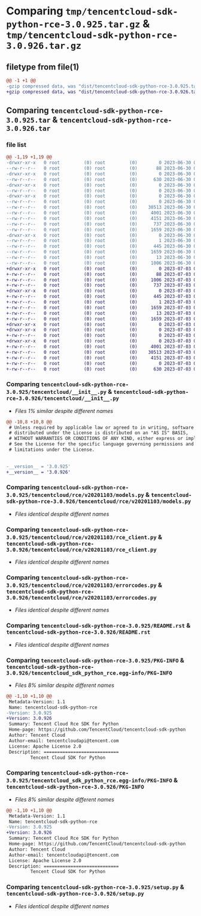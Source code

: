 # Comparing `tmp/tencentcloud-sdk-python-rce-3.0.925.tar.gz` & `tmp/tencentcloud-sdk-python-rce-3.0.926.tar.gz`

## filetype from file(1)

```diff
@@ -1 +1 @@
-gzip compressed data, was "dist/tencentcloud-sdk-python-rce-3.0.925.tar", last modified: Fri Jun 30 02:19:43 2023, max compression
+gzip compressed data, was "dist/tencentcloud-sdk-python-rce-3.0.926.tar", last modified: Mon Jul  3 00:32:18 2023, max compression
```

## Comparing `tencentcloud-sdk-python-rce-3.0.925.tar` & `tencentcloud-sdk-python-rce-3.0.926.tar`

### file list

```diff
@@ -1,19 +1,19 @@
-drwxr-xr-x   0 root         (0) root         (0)        0 2023-06-30 02:19:43.000000 tencentcloud-sdk-python-rce-3.0.925/
--rw-r--r--   0 root         (0) root         (0)       88 2023-06-30 02:19:43.000000 tencentcloud-sdk-python-rce-3.0.925/setup.cfg
-drwxr-xr-x   0 root         (0) root         (0)        0 2023-06-30 02:19:43.000000 tencentcloud-sdk-python-rce-3.0.925/tencentcloud/
--rw-r--r--   0 root         (0) root         (0)      630 2023-06-30 02:19:43.000000 tencentcloud-sdk-python-rce-3.0.925/tencentcloud/__init__.py
-drwxr-xr-x   0 root         (0) root         (0)        0 2023-06-30 02:19:43.000000 tencentcloud-sdk-python-rce-3.0.925/tencentcloud/rce/
--rw-r--r--   0 root         (0) root         (0)        0 2023-06-30 02:19:43.000000 tencentcloud-sdk-python-rce-3.0.925/tencentcloud/rce/__init__.py
-drwxr-xr-x   0 root         (0) root         (0)        0 2023-06-30 02:19:43.000000 tencentcloud-sdk-python-rce-3.0.925/tencentcloud/rce/v20201103/
--rw-r--r--   0 root         (0) root         (0)        0 2023-06-30 02:19:43.000000 tencentcloud-sdk-python-rce-3.0.925/tencentcloud/rce/v20201103/__init__.py
--rw-r--r--   0 root         (0) root         (0)    30513 2023-06-30 02:19:43.000000 tencentcloud-sdk-python-rce-3.0.925/tencentcloud/rce/v20201103/models.py
--rw-r--r--   0 root         (0) root         (0)     4001 2023-06-30 02:19:43.000000 tencentcloud-sdk-python-rce-3.0.925/tencentcloud/rce/v20201103/rce_client.py
--rw-r--r--   0 root         (0) root         (0)     4151 2023-06-30 02:19:43.000000 tencentcloud-sdk-python-rce-3.0.925/tencentcloud/rce/v20201103/errorcodes.py
--rw-r--r--   0 root         (0) root         (0)      737 2023-06-30 02:19:43.000000 tencentcloud-sdk-python-rce-3.0.925/README.rst
--rw-r--r--   0 root         (0) root         (0)     1659 2023-06-30 02:19:43.000000 tencentcloud-sdk-python-rce-3.0.925/PKG-INFO
-drwxr-xr-x   0 root         (0) root         (0)        0 2023-06-30 02:19:43.000000 tencentcloud-sdk-python-rce-3.0.925/tencentcloud_sdk_python_rce.egg-info/
--rw-r--r--   0 root         (0) root         (0)        1 2023-06-30 02:19:43.000000 tencentcloud-sdk-python-rce-3.0.925/tencentcloud_sdk_python_rce.egg-info/dependency_links.txt
--rw-r--r--   0 root         (0) root         (0)      445 2023-06-30 02:19:43.000000 tencentcloud-sdk-python-rce-3.0.925/tencentcloud_sdk_python_rce.egg-info/SOURCES.txt
--rw-r--r--   0 root         (0) root         (0)     1659 2023-06-30 02:19:43.000000 tencentcloud-sdk-python-rce-3.0.925/tencentcloud_sdk_python_rce.egg-info/PKG-INFO
--rw-r--r--   0 root         (0) root         (0)       13 2023-06-30 02:19:43.000000 tencentcloud-sdk-python-rce-3.0.925/tencentcloud_sdk_python_rce.egg-info/top_level.txt
--rw-r--r--   0 root         (0) root         (0)     1006 2023-06-30 02:19:43.000000 tencentcloud-sdk-python-rce-3.0.925/setup.py
+drwxr-xr-x   0 root         (0) root         (0)        0 2023-07-03 00:32:18.000000 tencentcloud-sdk-python-rce-3.0.926/
+-rw-r--r--   0 root         (0) root         (0)       88 2023-07-03 00:32:18.000000 tencentcloud-sdk-python-rce-3.0.926/setup.cfg
+-rw-r--r--   0 root         (0) root         (0)     1006 2023-07-03 00:32:18.000000 tencentcloud-sdk-python-rce-3.0.926/setup.py
+-rw-r--r--   0 root         (0) root         (0)      737 2023-07-03 00:32:18.000000 tencentcloud-sdk-python-rce-3.0.926/README.rst
+drwxr-xr-x   0 root         (0) root         (0)        0 2023-07-03 00:32:18.000000 tencentcloud-sdk-python-rce-3.0.926/tencentcloud_sdk_python_rce.egg-info/
+-rw-r--r--   0 root         (0) root         (0)      445 2023-07-03 00:32:18.000000 tencentcloud-sdk-python-rce-3.0.926/tencentcloud_sdk_python_rce.egg-info/SOURCES.txt
+-rw-r--r--   0 root         (0) root         (0)        1 2023-07-03 00:32:18.000000 tencentcloud-sdk-python-rce-3.0.926/tencentcloud_sdk_python_rce.egg-info/dependency_links.txt
+-rw-r--r--   0 root         (0) root         (0)     1659 2023-07-03 00:32:18.000000 tencentcloud-sdk-python-rce-3.0.926/tencentcloud_sdk_python_rce.egg-info/PKG-INFO
+-rw-r--r--   0 root         (0) root         (0)       13 2023-07-03 00:32:18.000000 tencentcloud-sdk-python-rce-3.0.926/tencentcloud_sdk_python_rce.egg-info/top_level.txt
+-rw-r--r--   0 root         (0) root         (0)     1659 2023-07-03 00:32:18.000000 tencentcloud-sdk-python-rce-3.0.926/PKG-INFO
+drwxr-xr-x   0 root         (0) root         (0)        0 2023-07-03 00:32:18.000000 tencentcloud-sdk-python-rce-3.0.926/tencentcloud/
+drwxr-xr-x   0 root         (0) root         (0)        0 2023-07-03 00:32:18.000000 tencentcloud-sdk-python-rce-3.0.926/tencentcloud/rce/
+-rw-r--r--   0 root         (0) root         (0)        0 2023-07-03 00:32:18.000000 tencentcloud-sdk-python-rce-3.0.926/tencentcloud/rce/__init__.py
+drwxr-xr-x   0 root         (0) root         (0)        0 2023-07-03 00:32:18.000000 tencentcloud-sdk-python-rce-3.0.926/tencentcloud/rce/v20201103/
+-rw-r--r--   0 root         (0) root         (0)     4001 2023-07-03 00:32:18.000000 tencentcloud-sdk-python-rce-3.0.926/tencentcloud/rce/v20201103/rce_client.py
+-rw-r--r--   0 root         (0) root         (0)    30513 2023-07-03 00:32:18.000000 tencentcloud-sdk-python-rce-3.0.926/tencentcloud/rce/v20201103/models.py
+-rw-r--r--   0 root         (0) root         (0)     4151 2023-07-03 00:32:18.000000 tencentcloud-sdk-python-rce-3.0.926/tencentcloud/rce/v20201103/errorcodes.py
+-rw-r--r--   0 root         (0) root         (0)        0 2023-07-03 00:32:18.000000 tencentcloud-sdk-python-rce-3.0.926/tencentcloud/rce/v20201103/__init__.py
+-rw-r--r--   0 root         (0) root         (0)      630 2023-07-03 00:32:18.000000 tencentcloud-sdk-python-rce-3.0.926/tencentcloud/__init__.py
```

### Comparing `tencentcloud-sdk-python-rce-3.0.925/tencentcloud/__init__.py` & `tencentcloud-sdk-python-rce-3.0.926/tencentcloud/__init__.py`

 * *Files 1% similar despite different names*

```diff
@@ -10,8 +10,8 @@
 # Unless required by applicable law or agreed to in writing, software
 # distributed under the License is distributed on an "AS IS" BASIS,
 # WITHOUT WARRANTIES OR CONDITIONS OF ANY KIND, either express or implied.
 # See the License for the specific language governing permissions and
 # limitations under the License.
 
 
-__version__ = '3.0.925'
+__version__ = '3.0.926'
```

### Comparing `tencentcloud-sdk-python-rce-3.0.925/tencentcloud/rce/v20201103/models.py` & `tencentcloud-sdk-python-rce-3.0.926/tencentcloud/rce/v20201103/models.py`

 * *Files identical despite different names*

### Comparing `tencentcloud-sdk-python-rce-3.0.925/tencentcloud/rce/v20201103/rce_client.py` & `tencentcloud-sdk-python-rce-3.0.926/tencentcloud/rce/v20201103/rce_client.py`

 * *Files identical despite different names*

### Comparing `tencentcloud-sdk-python-rce-3.0.925/tencentcloud/rce/v20201103/errorcodes.py` & `tencentcloud-sdk-python-rce-3.0.926/tencentcloud/rce/v20201103/errorcodes.py`

 * *Files identical despite different names*

### Comparing `tencentcloud-sdk-python-rce-3.0.925/README.rst` & `tencentcloud-sdk-python-rce-3.0.926/README.rst`

 * *Files identical despite different names*

### Comparing `tencentcloud-sdk-python-rce-3.0.925/PKG-INFO` & `tencentcloud-sdk-python-rce-3.0.926/tencentcloud_sdk_python_rce.egg-info/PKG-INFO`

 * *Files 8% similar despite different names*

```diff
@@ -1,10 +1,10 @@
 Metadata-Version: 1.1
 Name: tencentcloud-sdk-python-rce
-Version: 3.0.925
+Version: 3.0.926
 Summary: Tencent Cloud Rce SDK for Python
 Home-page: https://github.com/TencentCloud/tencentcloud-sdk-python
 Author: Tencent Cloud
 Author-email: tencentcloudapi@tencent.com
 License: Apache License 2.0
 Description: ============================
         Tencent Cloud SDK for Python
```

### Comparing `tencentcloud-sdk-python-rce-3.0.925/tencentcloud_sdk_python_rce.egg-info/PKG-INFO` & `tencentcloud-sdk-python-rce-3.0.926/PKG-INFO`

 * *Files 8% similar despite different names*

```diff
@@ -1,10 +1,10 @@
 Metadata-Version: 1.1
 Name: tencentcloud-sdk-python-rce
-Version: 3.0.925
+Version: 3.0.926
 Summary: Tencent Cloud Rce SDK for Python
 Home-page: https://github.com/TencentCloud/tencentcloud-sdk-python
 Author: Tencent Cloud
 Author-email: tencentcloudapi@tencent.com
 License: Apache License 2.0
 Description: ============================
         Tencent Cloud SDK for Python
```

### Comparing `tencentcloud-sdk-python-rce-3.0.925/setup.py` & `tencentcloud-sdk-python-rce-3.0.926/setup.py`

 * *Files identical despite different names*

